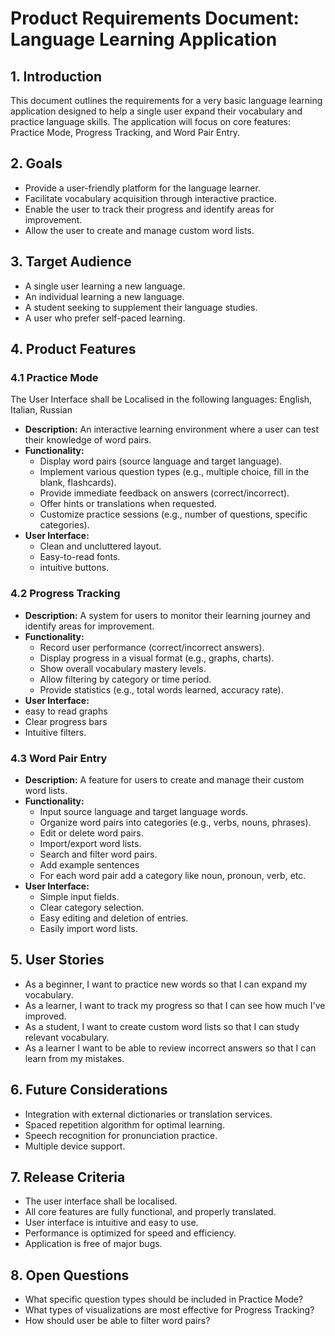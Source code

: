 # Product Requirements Document: Language Learning Application

## 1. Introduction #

This document outlines the requirements for a very basic language learning application designed to help a single user expand their vocabulary and practice language skills. The application will focus on core features: Practice Mode, Progress Tracking, and Word Pair Entry.

## 2. Goals

*   Provide a user-friendly platform for the language learner.
*   Facilitate vocabulary acquisition through interactive practice.
*   Enable the user to track their progress and identify areas for improvement.
*   Allow the user to create and manage custom word lists.

## 3. Target Audience

*   A single user learning a new language.
*   An individual learning a new language.
*   A student seeking to supplement their language studies.
*   A user who prefer self-paced learning.

## 4. Product Features

### 4.1 Practice Mode

The User Interface shall be Localised in the following languages: English, Italian, Russian


*   **Description:** An interactive learning environment where a user can test their knowledge of word pairs.
*   **Functionality:**
    *   Display word pairs (source language and target language).
    *   Implement various question types (e.g., multiple choice, fill in the blank, flashcards).
    *   Provide immediate feedback on answers (correct/incorrect).
    *   Offer hints or translations when requested.
    *   Customize practice sessions (e.g., number of questions, specific categories).
* **User Interface:**
    * Clean and uncluttered layout.
    * Easy-to-read fonts.
    * intuitive buttons.

### 4.2 Progress Tracking

*   **Description:** A system for users to monitor their learning journey and identify areas for improvement.
*   **Functionality:**
    *   Record user performance (correct/incorrect answers).
    *   Display progress in a visual format (e.g., graphs, charts).
    *   Show overall vocabulary mastery levels.
    *   Allow filtering by category or time period.
    *   Provide statistics (e.g., total words learned, accuracy rate).
*   **User Interface:**
  * easy to read graphs
  * Clear progress bars
  * Intuitive filters.

### 4.3 Word Pair Entry

*   **Description:** A feature for users to create and manage their custom word lists.
*   **Functionality:**
    *   Input source language and target language words.
    *   Organize word pairs into categories (e.g., verbs, nouns, phrases).
    *   Edit or delete word pairs.
    *   Import/export word lists.
    *   Search and filter word pairs.
    * Add example sentences
    * For each word pair add a category like noun, pronoun, verb, etc.
* **User Interface:**
    *   Simple input fields.
    *   Clear category selection.
    *   Easy editing and deletion of entries.
    * Easily import word lists.

## 5. User Stories

*   As a beginner, I want to practice new words so that I can expand my vocabulary.
*   As a learner, I want to track my progress so that I can see how much I've improved.
*   As a student, I want to create custom word lists so that I can study relevant vocabulary.
* As a learner I want to be able to review incorrect answers so that I can learn from my mistakes.

## 6. Future Considerations
*   Integration with external dictionaries or translation services.
*   Spaced repetition algorithm for optimal learning.
*   Speech recognition for pronunciation practice.
* Multiple device support.

## 7. Release Criteria
*   The user interface shall be localised.
*   All core features are fully functional, and properly translated.
*   User interface is intuitive and easy to use.
*   Performance is optimized for speed and efficiency.
*   Application is free of major bugs.

## 8. Open Questions

*   What specific question types should be included in Practice Mode?
*   What types of visualizations are most effective for Progress Tracking?
* How should user be able to filter word pairs?
